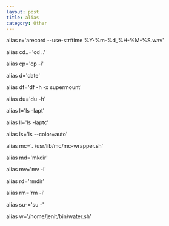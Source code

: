 ```yaml
---
layout: post
title: alias
category: Other
---
```


alias r='arecord --use-strftime %Y-%m-%d_%H-%M-%S.wav'

alias cd..='cd ..'

alias cp='cp -i'

alias d='date'

alias df='df -h -x supermount'

alias du='du -h'

alias l='ls -lapt'

alias ll='ls -laptc'

alias ls='ls --color=auto'

alias mc='. /usr/lib/mc/mc-wrapper.sh'

alias md='mkdir'

alias mv='mv -i'

alias rd='rmdir'

alias rm='rm -i'

alias su-='su -'

alias w='/home/jenit/bin/water.sh'
